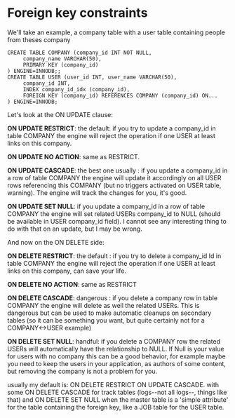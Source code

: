 # Foreign key constraints #

We'll take an example, a company table with a user table containing people from theses company

	CREATE TABLE COMPANY (company_id INT NOT NULL,
		 company_name VARCHAR(50),
		 PRIMARY KEY (company_id)
	) ENGINE=INNODB;;
	CREATE TABLE USER (user_id INT, user_name VARCHAR(50), 
		 company_id INT,
		 INDEX company_id_idx (company_id),
		 FOREIGN KEY (company_id) REFERENCES COMPANY (company_id) ON...
	) ENGINE=INNODB;

Let's look at the ON UPDATE clause:

**ON UPDATE RESTRICT**: the default: if you try to update a company_id in table COMPANY the engine 
will reject the operation if one USER at least links on this company.

**ON UPDATE NO ACTION**: same as RESTRICT.

**ON UPDATE CASCADE**: the best one usually : if you update a company_id in a row of table COMPANY 
the engine will update it accordingly on all USER rows referencing this COMPANY (but no triggers 
activated on USER table, warning). The engine will track the changes for you, it's good.

**ON UPDATE SET NULL**: if you update a company_id in a row of table COMPANY the engine will set 
related USERs company_id to NULL (should be available in USER company_id field). I cannot see any 
interesting thing to do with that on an update, but I may be wrong.

And now on the ON DELETE side:

**ON DELETE RESTRICT**: the default : if you try to delete a company_id Id in table COMPANY the 
engine will reject the operation if one USER at least links on this company, can save your life.

**ON DELETE NO ACTION**: same as RESTRICT

**ON DELETE CASCADE**: dangerous : if you delete a company row in table COMPANY the engine will 
delete as well the related USERs. This is dangerous but can be used to make automatic cleanups on 
secondary tables (so it can be something you want, but quite certainly not for a COMPANY<->USER 
example)

**ON DELETE SET NULL**: handful: if you delete a COMPANY row the related USERs will automatically 
have the relationship to NULL. If Null is your value for users with no company this can be a good 
behavior, for example maybe you need to keep the users in your application, as authors of some 
content, but removing the company is not a problem for you.

usually my default is: ON DELETE RESTRICT ON UPDATE CASCADE. with some ON DELETE CASCADE for track 
tables (logs--not all logs--, things like that) and ON DELETE SET NULL when the master table is a 
'simple attribute' for the table containing the foreign key, like a JOB table for the USER table.
